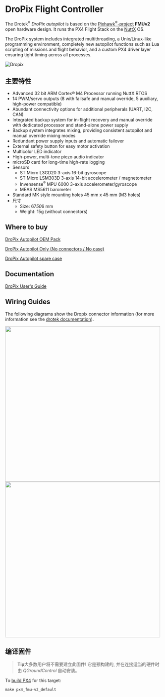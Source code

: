 # DroPix Flight Controller

The Drotek<sup>&reg;</sup> *DroPix autopilot* is based on the [Pixhawk<sup>&reg;</sup>-project](https://pixhawk.org/) **FMUv2** open hardware design. It runs the PX4 Flight Stack on the [NuttX](http://nuttx.org) OS.

The DroPix system includes integrated multithreading, a Unix/Linux-like programming environment, completely new autopilot functions such as Lua scripting of missions and flight behavior, and a custom PX4 driver layer ensuring tight timing across all processes.

![Dropix](../../assets/flight_controller/dropix/dropix_flight_controller_hero.jpg)

## 主要特性

* Advanced 32 bit ARM Cortex® M4 Processor running NuttX RTOS
* 14 PWM/servo outputs (8 with failsafe and manual override, 5 auxiliary, high-power compatible)
* Abundant connectivity options for additional peripherals (UART, I2C, CAN)
* Integrated backup system for in-flight recovery and manual override with dedicated processor and stand-alone power supply
* Backup system integrates mixing, providing consistent autopilot and manual override mixing modes
* Redundant power supply inputs and automatic failover
* External safety button for easy motor activation
* Multicolor LED indicator
* High-power, multi-tone piezo audio indicator
* microSD card for long-time high-rate logging
* Sensors 
  * ST Micro L3GD20 3-axis 16-bit gyroscope
  * ST Micro LSM303D 3-axis 14-bit accelerometer / magnetometer
  * Invensense<sup>&reg;</sup> MPU 6000 3-axis accelerometer/gyroscope
  * MEAS MS5611 barometer
* Standard MK style mounting holes 45 mm x 45 mm (M3 holes)
* 尺寸 
  * Size: 67*50*6 mm
  * Weight: 15g (without connectors)

## Where to buy

[DroPix Autopilot OEM Pack](https://store.drotek.com/autopilots/889-dropix-flight-controller.html)

[DroPix Autopilot Only (No connectors / No case)](https://store.drotek.com/autopilots/888-706-dropix-flight-controller.html#/148-dropix_option-without_connectors_without_case)

[DroPix Autopilot spare case](https://store.drotek.com/accessories/672-dropix-case-8944595425041.html)

## Documentation

[DroPix User's Guide](https://drotek.com/docs/docs-dropix/)

## Wiring Guides

The following diagrams show the Dropix connector information (for more information see the [drotek documentation](https://drotek.com/docs/docs-dropix/)).

<img src="../../assets/flight_controller/dropix/dropix_connectors_front.jpg" width="500px" />

<img src="../../assets/flight_controller/dropix/dropix_connectors_side_and_back.jpg" width="500px" />

## 编译固件

> **Tip**大多数用户将不需要建立此固件! 它是预构建的, 并在连接适当的硬件时由 *QGroundControl* 自动安装。

To [build PX4](https://dev.px4.io/en/setup/building_px4.html) for this target:

    make px4_fmu-v2_default